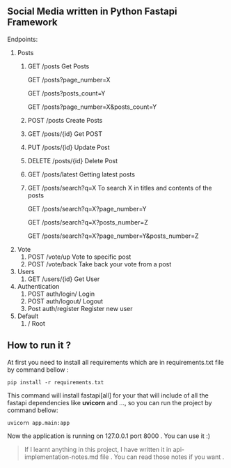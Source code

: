 ## Social Media written in Python Fastapi Framework

Endpoints:
 1. Posts
	 1. GET /posts Get Posts

	 	GET /posts?page_number=X

		GET /posts?posts_count=Y

		GET /posts?page_number=X&posts_count=Y
	 2. POST /posts Create Posts
	 3. GET /posts/{id} Get POST
	 4. PUT /posts/{id} Update Post
	 5. DELETE /posts/{id} Delete Post
	 6. GET /posts/latest Getting latest posts
	 7. GET /posts/search?q=X To search X in titles and contents of the posts

	 	GET /posts/search?q=X?page_number=Y

		GET /posts/search?q=X?posts_number=Z

		GET /posts/search?q=X?page_number=Y&posts_number=Z
 2. Vote
	 1. POST /vote/up Vote to specific post
	 2. POST /vote/back Take back your vote from a post
 3. Users
	 1. GET /users/{id} Get User
 4. Authentication
	 1. POST auth/login/ Login
	 2. POST auth/logout/ Logout
	 2. Post auth/register Register new user
 5. Default
	 1. / Root
##
## How to run it ?
At first you need to install all requirements which are in requirements.txt file by command bellow :

    pip install -r requirements.txt
This command will install fastapi[all] for your that will include of all the fastapi dependencies like **uvicorn** and ..., so you can run the project by command bellow:

    uvicorn app.main:app
Now the application is running on 127.0.0.1 port 8000 . You can use it :)


> If I learnt anything in this project, I have written it in api-implementation-notes.md file . You can read those notes if you want .